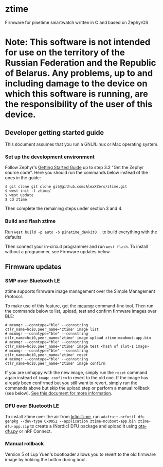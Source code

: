 # ztime
Firmware for pinetime smartwatch written in C and based on ZephyrOS

# Note: This software is not intended for use on the territory of the Russian Federation and the Republic of Belarus. Any problems, up to and including damage to the device on which this software is running, are the responsibility of the user of this device.

## Developer getting started guide

This document assumes that you run a GNU/Linux or Mac operating system.

### Set up the development environment

Follow Zephyr's [Getting Started Guide](https://docs.zephyrproject.org/latest/getting_started/index.html)
up to step 3.2 "Get the Zephyr source code". Here you should run the commands
below instead of the ones in the guide:

```
$ git clone git clone git@github.com:AlexXZero/ztime.git
$ west init -l ztime/
$ west update
$ cd ztime
```

Then complete the remaining steps under section 3 and 4.

### Build and flash ztime

Run `west build -p auto -b pinetime_devkit0 .` to build everything with the defaults

Then connect your in-circuit programmer and run `west flash`. To install
without a programmer, see Firmware updates below.

## Firmware updates

### SMP over Bluetooth LE

ztime supports firmware image management over the Simple Management Protocol.

To make use of this feature, get the
[mcumgr](https://github.com/apache/mynewt-mcumgr#command-line-tool) command-line
tool. Then run the commands below to list, upload, test and confirm firmware
images over BLE:

```
# mcumgr --conntype="ble" --connstring ctlr_name=hci0,peer_name='ztime' image list
# mcumgr --conntype="ble" --connstring ctlr_name=hci0,peer_name='ztime' image upload ztime-mcuboot-app.bin
# mcumgr --conntype="ble" --connstring ctlr_name=hci0,peer_name='ztime' image test <hash of slot-1 image>
# mcumgr --conntype="ble" --connstring ctlr_name=hci0,peer_name='ztime' reset
# mcumgr --conntype="ble" --connstring ctlr_name=hci0,peer_name='ztime' image confirm
```

If you are unhappy with the new image, simply run the `reset` command again
instead of `image confirm` to revert to the old one. If the image has already
been confirmed but you still want to revert, simply run the commands above but
skip the upload step or perform a manual rollback (see below). [See this
document for more
information](https://docs.zephyrproject.org/latest/samples/subsys/mgmt/mcumgr/smp_svr/README.html).

### DFU over Bluetooth LE

To install ztime over the air from
[InfiniTime](https://github.com/JF002/Pinetime), run
`adafruit-nrfutil dfu genpkg --dev-type 0x0052 --application ztime-mcuboot-app.bin ztime-dfu-app.zip`
to create a (Nordic) DFU package and upload it using
[ota-dfu.py](https://github.com/JF002/Pinetime/tree/master/bootloader/ota-dfu-python)
or nRF Connect.

### Manual rollback

Version 5 of Lup Yuen's bootloader allows you to revert to the old firmware
image by holding the button during boot.
